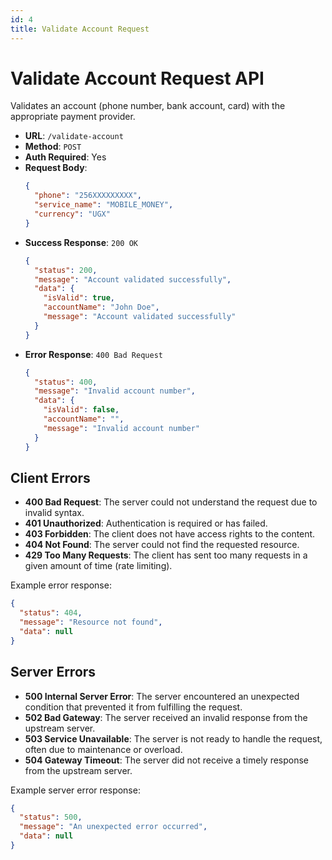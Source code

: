 ```yaml
---
id: 4
title: Validate Account Request
---
```


# Validate Account Request API

Validates an account (phone number, bank account, card) with the appropriate payment provider.

- **URL**: `/validate-account`
- **Method**: `POST`
- **Auth Required**: Yes
- **Request Body**:
  ```json
  {
    "phone": "256XXXXXXXXX",
    "service_name": "MOBILE_MONEY",
    "currency": "UGX"
  }
  ```
- **Success Response**: `200 OK`
  ```json
  {
    "status": 200,
    "message": "Account validated successfully",
    "data": {
      "isValid": true,
      "accountName": "John Doe",
      "message": "Account validated successfully"
    }
  }
  ```
- **Error Response**: `400 Bad Request`
  ```json
  {
    "status": 400,
    "message": "Invalid account number",
    "data": {
      "isValid": false,
      "accountName": "",
      "message": "Invalid account number"
    }
  }
  ```


## Client Errors

- **400 Bad Request**: The server could not understand the request due to invalid syntax.
- **401 Unauthorized**: Authentication is required or has failed.
- **403 Forbidden**: The client does not have access rights to the content.
- **404 Not Found**: The server could not find the requested resource.
- **429 Too Many Requests**: The client has sent too many requests in a given amount of time (rate limiting).

Example error response:

```json
{
  "status": 404,
  "message": "Resource not found",
  "data": null
}
```

## Server Errors

- **500 Internal Server Error**: The server encountered an unexpected condition that prevented it from fulfilling the request.
- **502 Bad Gateway**: The server received an invalid response from the upstream server.
- **503 Service Unavailable**: The server is not ready to handle the request, often due to maintenance or overload.
- **504 Gateway Timeout**: The server did not receive a timely response from the upstream server.

Example server error response:

```json
{
  "status": 500,
  "message": "An unexpected error occurred",
  "data": null
}
```